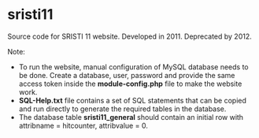 sristi11
========

Source code for SRISTI 11 website. Developed in 2011. Deprecated by 2012.

Note:
* To run the website, manual configuration of MySQL database needs to be done. Create a database, user, password and provide the same access token inside the **module-config.php** file to make the website work.
* **SQL-Help.txt** file contains a set of SQL statements that can be copied and run directly to generate the required tables in the database.
* The database table **sristi11_general** should contain an initial row with attribname = hitcounter, attribvalue = 0.

